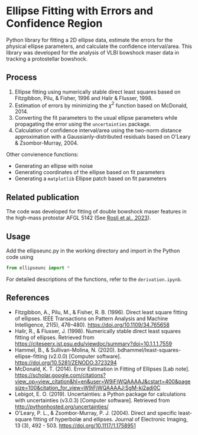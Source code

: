# Ellipse Fitting with Errors and Confidence Region

Python library for fitting a 2D ellipse data, estimate the errors for the physical ellipse parameters, and calculate the confidence interval/area. This library was developed for the analysis of VLBI bowshock maser data in tracking a protostellar bowshock.

## Process
1. Ellipse fitting using numerically stable direct least squares based on Fitzgibbon, Pilu, & Fisher, 1996 and Halir & Flusser, 1998.
2. Estimation of errors by minimizing the $\chi^2$ function based on McDonald, 2014.
3. Converting the fit parameters to the usual ellipse parameters while propagating the error using the `uncertainties` package. 
4. Calculation of confidence interval/area using the two-norm distance approximation with a Gaussianly-distributed residuals based on O'Leary & Zsombor-Murray, 2004.

Other convienence functions:
* Generating an ellipse with noise
* Generating coordinates of the ellipse based on fit parameters
* Generating a `matplotlib` Ellipse patch based on fit parameters

## Related publication

The code was developed for fitting of double bowshock maser features in the high-mass protostar AFGL 5142 (See [Rosli et al., 2023](https://doi.org/10.1093/mnras/stad3767)).

## Usage

Add the ellipseunc.py in the working directory and import in the Python code using 

```python
from ellipseunc import *
``` 

For detailed descriptions of the functions, refer to the `derivation.ipynb`.

## References
* Fitzgibbon, A., Pilu, M., & Fisher, R. B. (1996). Direct least square fitting of ellipses. IEEE Transactions on Pattern Analysis and Machine Intelligence, 21(5), 476–480). https://doi.org/10.1109/34.765658
* Halir, R., & Flusser, J. (1998). Numerically stable direct least squares fitting of ellipses. Retrieved from https://citeseerx.ist.psu.edu/viewdoc/summary?doi=10.1.1.1.7559
* Hammel, B., & Sullivan-Molina, N. (2020). bdhammel/least-squares-ellipse-fitting (v2.0.0) [Computer software]. https://doi.org/10.5281/ZENODO.3723294
* McDonald, K. T. (2014). Error Estimation in Fitting of Ellipses [Lab note]. https://scholar.google.com/citations?view_op=view_citation&hl=en&user=W9iFjWQAAAAJ&cstart=400&pagesize=100&citation_for_view=W9iFjWQAAAAJ:SgM-ki2adj0C
* Lebigot, E. O. (2019). Uncertainties: a Python package for calculations with uncertainties (v3.0.3) [Computer software]. Retrieved from http://pythonhosted.org/uncertainties/
* O'Leary, P. L., & Zsombor-Murray, P. J. (2004). Direct and specific least-square fitting of hyperbolæ and ellipses. Journal of Electronic Imaging, 13 (3), 492 - 503. https://doi.org/10.1117/1.1758951
